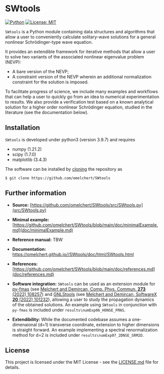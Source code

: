 # SWtools 

[![Python](https://img.shields.io/badge/Python-3776AB?logo=python&logoColor=fff)](https://docs.python.org/3/)
[![License: MIT](https://img.shields.io/badge/License-MIT-green.svg)](https://opensource.org/licenses/MIT)

`SWtools` is a Python module containing data structures and algorithms that
allow a user to conveniently calculate solitary-wave solutions for a general
nonlinear Schrödinger-type wave equation.

It provides an extendible framework for iterative methods that allow a user to
solve two variants of the associated nonlinear eigenvalue problem (NEVP):

* A bare version of the NEVP;
* A constraint version of the NEVP wherein an additional normalization constraint for the solution is imposed.

To facilitate progress of science, we include many examples and workflows that
can help a user to quickly go from an idea to numerical experimentation to
results. We also provide a verification test based on a known analytical
solution for a higher order nonlinear Schrödinger equation, studied in the
literature (see the documentation below).


## Installation 

`SWtools` is developed under python3 (version 3.9.7) and requires

* numpy (1.21.2)
* scipy (1.7.0)
* matplotlib (3.4.3)

The software can be installed by
[cloning](https://help.github.com/en/github/creating-cloning-and-archiving-repositories/cloning-a-repository)
the repository as

``$ git clone https://github.com/omelchert/SWtools``


## Further information

- **Source:** [https://github.com/omelchert/SWtools/src/SWtools.py](src/SWtools.py)

- **Minimal example:** [https://github.com/omelchert/SWtools/blob/main/doc/minimalExample.md](doc/minimalExample.md)

- **Reference manual:** TBW 

- **Documentation:** <https://omelchert.github.io//SWtools/doc/html/SWtools.html>

- **References:** [https://github.com/omelchert/SWtools/blob/main/doc/references.md](doc/references.md)

- **Software integration:** `SWtools` can be used as an extension module for
  [py-fmas](https://doi.org/10.17632/7s2cv9kjfs.1) (see [Melchert and Demircan,
  Comp. Phys. Commun. <strong>273</strong> (2022)
  108257](https://doi.org/10.1016/j.cpc.2021.108257)) and
  [GNLStools](https://github.com/ElsevierSoftwareX/SOFTX-D-22-00165) (see
  [Melchert and Demircan, SoftwareX <strong>20</strong> (2022)
  101232](https://doi.org/10.1016/j.softx.2022.101232)), allowing a user to
  study the propagation dynamics of the obtained solutions. An example using
  `SWtools` in conjunction with `py-fmas` is included under
  `results\numExp06_HONSE_FMAS`.

- **Extendibility:** While the documented codebase assumes a one-dimenaional
  (d=1) transverse coordinate, extension to higher dimensions is straight
  forward. An example implementing a spectral renormalization method for d=2 is
  included under `results\numExp07_2DNSE_SRM2D`. 


## License 

This project is licensed under the MIT License - see the
[LICENSE.md](LICENSE.md) file for details.
